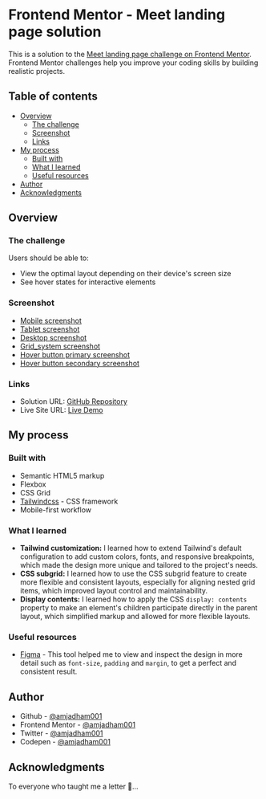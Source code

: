 # Frontend Mentor - Meet landing page solution

This is a solution to the [Meet landing page challenge on Frontend Mentor](https://www.frontendmentor.io/challenges/meet-landing-page-rbTDS6OUR). Frontend Mentor challenges help you improve your coding skills by building realistic projects.

## Table of contents

- [Overview](#overview)
  - [The challenge](#the-challenge)
  - [Screenshot](#screenshot)
  - [Links](#links)
- [My process](#my-process)
  - [Built with](#built-with)
  - [What I learned](#what-i-learned)
  - [Useful resources](#useful-resources)
- [Author](#author)
- [Acknowledgments](#acknowledgments)

## Overview

### The challenge

Users should be able to:

- View the optimal layout depending on their device's screen size
- See hover states for interactive elements

### Screenshot

- [Mobile screenshot](./screenshots/mobile.png)
- [Tablet screenshot](./screenshots/tablet.png)
- [Desktop screenshot](./screenshots/desktop.png)
- [Grid_system screenshot](./screenshots/grid_systems.png)
- [Hover button primary screenshot](./screenshots/hover_btn_primary.png.png)
- [Hover button secondary screenshot](./screenshots/hover_btn_secondary.png)

### Links

- Solution URL: [GitHub Repository](https://github.com/amjadham001/meet-landing-page.git)
- Live Site URL: [Live Demo](https://amjadham001.github.io/meet-landing-page/)

## My process

### Built with

- Semantic HTML5 markup
- Flexbox
- CSS Grid
- [Tailwindcss](https://tailwindcss.com/) - CSS framework
- Mobile-first workflow

### What I learned

- **Tailwind customization:** I learned how to extend Tailwind's default configuration to add custom colors, fonts, and responsive breakpoints, which made the design more unique and tailored to the project's needs.
- **CSS subgrid:** I learned how to use the CSS subgrid feature to create more flexible and consistent layouts, especially for aligning nested grid items, which improved layout control and maintainability.
- **Display contents:** I learned how to apply the CSS `display: contents` property to make an element's children participate directly in the parent layout, which simplified markup and allowed for more flexible layouts.

### Useful resources

- [Figma](https://www.figma.com/) - This tool helped me to view and inspect the design in more detail such as `font-size`, `padding` and `margin`, to get a perfect and consistent result.

## Author

- Github - [@amjadham001](https://github.com/amjadham001)
- Frontend Mentor - [@amjadham001](https://www.frontendmentor.io/profile/amjadham001)
- Twitter - [@amjadham001](https://x.com/amjadham001)
- Codepen - [@amjadham001](https://codepen.io/amjadham001)

## Acknowledgments

To everyone who taught me a letter 🌹...
